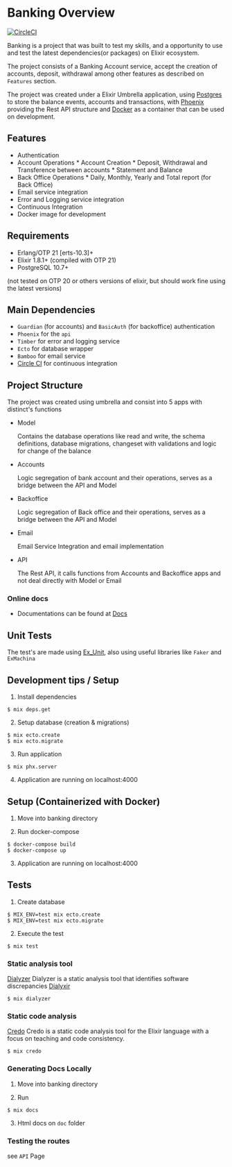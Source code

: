 # Banking Overview

[![CircleCI](https://circleci.com/gh/mbenatti/banking/tree/master.svg?style=svg)](https://circleci.com/gh/mbenatti/banking/tree/master)

Banking is a project that was built to test my skills, and a opportunity to use and test the latest dependencies(or packages) 
on Elixir ecosystem.

The project consists of a Banking Account service, accept the creation of accounts, deposit, withdrawal among other features 
as described on `Features` section.

The project was created under a Elixir Umbrella application, using [Postgres](https://www.postgresql.org/) to store the balance events, accounts and transactions,
with [Phoenix](https://phoenixframework.org/) providing the Rest API structure and [Docker](https://www.docker.com/) as a container that can be used on development.

## Features

* Authentication 
* Account Operations
		* Account Creation
		* Deposit, Withdrawal and Transference between accounts
		* Statement and Balance
* Back Office Operations
		* Daily, Monthly, Yearly and Total report (for Back Office)
* Email service integration
* Error and Logging service integration
* Continuous Integration
* Docker image for development

## Requirements

* Erlang/OTP 21 [erts-10.3]+
* Elixir 1.8.1+ (compiled with OTP 21)
* PostgreSQL 10.7+

(not tested on OTP 20 or others versions of elixir, but should work fine using the latest versions)

## Main Dependencies

- `Guardian` (for accounts) and `BasicAuth` (for backoffice) authentication
- `Phoenix` for the `api`
- `Timber` for error and logging service
- `Ecto` for database wrapper
- `Bamboo` for email service
- [Circle CI](https://circleci.com) for continuous integration

## Project Structure

The project was created using umbrella and consist into 5 apps with distinct's functions

* Model

	Contains the database operations like read and write, the schema definitions, database migrations, changeset 
	with validations and logic for change of the balance

* Accounts

	Logic segregation of bank account and their operations,
	serves as a bridge between the API and Model
	
* Backoffice

	Logic segregation of Back office and their operations,
	serves as a bridge between the API and Model
	
* Email

	Email Service Integration and email implementation

* API

	The Rest API, it calls functions from Accounts and Backoffice apps and not deal directly with Model or Email
	
### Online docs

- Documentations can be found at [Docs](https://mbenatti.github.io/banking/readme.html)

## Unit Tests

The test's are made using [Ex_Unit](https://hexdocs.pm/ex_unit/ExUnit.html), also using useful libraries like `Faker` and `ExMachina`

## Development tips / Setup

1. Install dependencies

```shell
$ mix deps.get
```

2. Setup database (creation & migrations)

```shell
$ mix ecto.create
$ mix ecto.migrate
```

3. Run application

```shell
$ mix phx.server
```

4. Application are running on localhost:4000

## Setup (Containerized with Docker)

1. Move into banking directory

2. Run docker-compose

```shell
$ docker-compose build
$ docker-compose up
```

3. Application are running on localhost:4000

## Tests

1. Create database

```shell
$ MIX_ENV=test mix ecto.create
$ MIX_ENV=test mix ecto.migrate
```

2. Execute the test

```shell
$ mix test
```

### Static analysis tool

[Dialyzer](http://erlang.org/doc/man/dialyzer.html) Dialyzer is a static analysis tool that identifies software discrepancies
[Dialyxir](https://github.com/jeremyjh/dialyxir)

```Shell
$ mix dialyzer
```

### Static code analysis

[Credo](https://github.com/rrrene/credo) Credo is a static code analysis tool for the Elixir language with a focus on teaching and code consistency.                                         

```Shell
$ mix credo
```

### Generating Docs Locally

1. Move into banking directory

2. Run 

```shell
$ mix docs
```

3. Html docs on `doc` folder

### Testing the routes

see `API` Page
